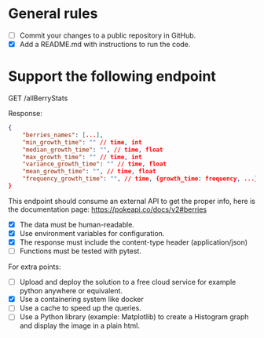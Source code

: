 
# General rules
- [ ] Commit your changes to a public repository in GitHub.
- [x] Add a README.md with instructions to run the code.

# Support the following endpoint
GET /allBerryStats

Response:

```json
{
    "berries_names": [...],
    "min_growth_time": "" // time, int
    "median_growth_time": "", // time, float
    "max_growth_time": "" // time, int
    "variance_growth_time": "" // time, float
    "mean_growth_time": "", // time, float
    "frequency_growth_time": "", // time, {growth_time: frequency, ...}
}
```

This endpoint should consume an external API to get the proper info, here is the documentation page: https://pokeapi.co/docs/v2#berries

- [x] The data must be human-readable.
- [x] Use environment variables for configuration.
- [x] The response must include the content-type header (application/json)
- [ ] Functions must be tested with pytest.

For extra points:
- [ ] Upload and deploy the solution to a free cloud service for example python anywhere or equivalent.
- [x] Use a containering system like docker
- [ ] Use a cache to speed up the queries.
- [ ] Use a Python library (example: Matplotlib) to create a Histogram graph and display the image in a plain html.
